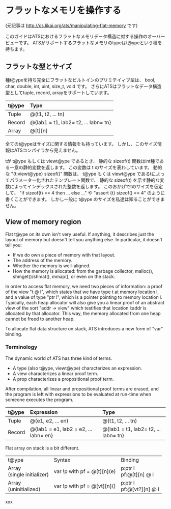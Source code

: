 # フラットなメモリを操作する

(元記事は http://cs.likai.org/ats/manipulating-flat-memory です)

このガイドはATSにおけるフラットなメモリデータ構造に対する操作のオーバービューです。
ATSがサポートするフラットなメモリのtypeはt@ypeという種を持ちます。

## フラットな型とサイズ

種t@ypeを持ち完全にフラットなビルトインのプリミテイィブ型は、
bool, char, double, int, uint, size_t, void です。
さらにATSはフラットなデータ構造型としてtuple, record, arrayをサポートしています。

| t@ype      | Type                                 |
|:-----------|:-------------------------------------|
| Tuple      | @(t1, t2, ... tn)                    |
| Record     | @{lab1 = t1, lab2= t2, ... labn= tn} |
| Array      | @[t][n]                              |

全てのt@ypeはサイズに関する情報をも持っています。
しかし、このサイズ情報はATSコンパイラから見えません。

tが t@ype もしくは viewt@ype であるとき、
静的な sizeof(t) 関数はint種である一意の静的変数を返します。
この変数は t のサイズを表わしています。
動的な "{t:viewt@ype} sizeof()" 関数は、
t@ype もくは viewt@ype であるtによってパラメーター化されたテンプレート関数で、
静的な sizeof(t) を示す静的な変数によってインデックスされた整数を返します。
このおかげでtのサイズを仮定して、
"if sizeof(t) == 4 then ... else ..." や "assert {t} sizeof() == 4"
のように書くことができます。
しかし一般に t@ype のサイズを私達は知ることができません。

## View of memory region

Flat t@ype on its own isn't very useful. If anything, it describes just the layout of memory but doesn't tell you anything else. In particular, it doesn't tell you:

* If we do own a piece of memory with that layout.
* The address of the memory.
* Whether the memory is well-aligned.
* How the memory is allocated: from the garbage collector, malloc(), shmget()/shmat(), mmap(), or even on the stack.

In order to access flat memory, we need two pieces of information: a proof of the view "t @ l", which states that we have type t at memory location l, and a value of type "ptr l", which is a pointer pointing to memory location l.
Typically, each heap allocator will also give you a linear proof of an abstract view of the sort "addr -> view" which testifies that location l:addr is allocated by that allocator. This way, the memory allocated from one heap cannot be freed to another heap.

To allocate flat data structure on stack, ATS introduces a new form of "var" binding.

### Terminology

The dynamic world of ATS has three kind of terms.

* A type (also t@ype, viewt@ype) characterizes an expression.
* A view characterizes a linear proof term.
* A prop characterizes a propositional proof term.

After compilation, all linear and propositional proof terms are erased,
and the program is left with expressions to be evaluated at run-time when someone executes the program.

| t@ype      | Expression                            | Type                                 |
|:-----------|:--------------------------------------|:-------------------------------------|
| Tuple      | @(e1, e2, ... en)                     | @(t1, t2, ... tn)                    |
| Record     | @{lab1 = e1, lab2 = e2, ... labn= en} | @{lab1 = t1, lab2= t2, ... labn= tn} |

Flat array on stack is a bit different.

<table>
<tbody>
<tr>
<td>t@ype</td>
<td>Syntax</td>
<td>Binding</td>
</tr>
<tr>
<td>Array<br />
(single initializer)<br />
</td>
<td>var !p with pf = @[t][n](e)<br />
</td>
<td>p:ptr l<br />pf:@[t][n] @ l<br />
</td>
</tr>
<tr>
<td>Array<br />
(uninitialized)</td>
<td>var !p with pf = @[vt][n]()</td>
<td>p:ptr l<br />pf:@[vt?][n] @ l<br />
</td>
</tr>
</tbody>
</table>

xxx
